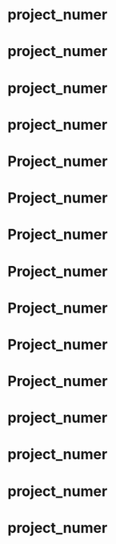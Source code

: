 # project_numer
# project_numer
# project_numer
# project_numer
# Project_numer
# Project_numer
# Project_numer
# Project_numer
# Project_numer
# Project_numer
# Project_numer
# project_numer
# project_numer
# project_numer
# project_numer
